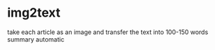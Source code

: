# img2text
take each article as an image and transfer the text into 100-150 words summary automatic
